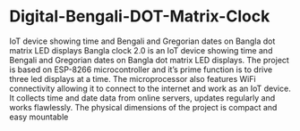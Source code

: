 # Digital-Bengali-DOT-Matrix-Clock
 IoT device showing time and Bengali and Gregorian dates on Bangla dot matrix LED displays
Bangla clock 2.0 is an IoT device showing time and Bengali and Gregorian dates on Bangla dot matrix LED displays. The project is based on ESP-8266 microcontroller and it’s prime function is to drive three led displays at a time. The microprocessor also features WiFi connectivity allowing it to connect to the internet and work as an IoT device. It collects time and date data from online servers, updates regularly and works flawlessly. The physical dimensions of the project is compact and easy mountable
